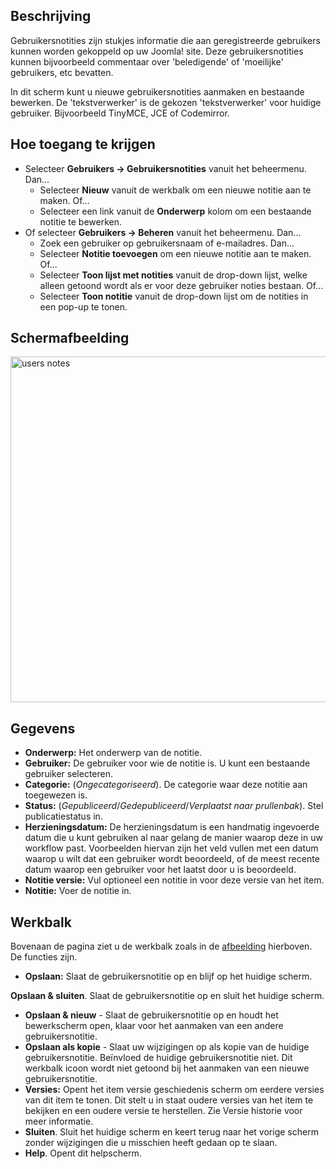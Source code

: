 <!-- Filename: Help4.x:User_Notes:_New_or_Edit / Display title: Gebruikersnotities: Nieuw of bewerken -->

## Beschrijving

Gebruikersnotities zijn stukjes informatie die aan geregistreerde
gebruikers kunnen worden gekoppeld op uw Joomla! site. Deze
gebruikersnotities kunnen bijvoorbeeld commentaar over 'beledigende' of
'moeilijke' gebruikers, etc bevatten.

In dit scherm kunt u nieuwe gebruikersnotities aanmaken en bestaande
bewerken. De 'tekstverwerker' is de gekozen 'tekstverwerker' voor
huidige gebruiker. Bijvoorbeeld TinyMCE, JCE of Codemirror.

## Hoe toegang te krijgen

- Selecteer **Gebruikers → Gebruikersnotities** vanuit het
  beheermenu. Dan...
  - Selecteer **Nieuw** vanuit de werkbalk om een nieuwe notitie aan te
    maken. Of...
  - Selecteer een link vanuit de **Onderwerp** kolom om een bestaande
    notitie te bewerken.
- Of selecteer **Gebruikers → Beheren** vanuit het beheermenu.
  Dan...
  - Zoek een gebruiker op gebruikersnaam of e-mailadres. Dan...
  - Selecteer **Notitie toevoegen** om een nieuwe notitie aan te maken.
    Of...
  - Selecteer **Toon lijst met notities** vanuit de drop-down lijst,
    welke alleen getoond wordt als er voor deze gebruiker noties
    bestaan. Of...
  - Selecteer **Toon notitie** vanuit de drop-down lijst om de notities
    in een pop-up te tonen.

## Schermafbeelding

<img
src="https://docs.joomla.org/images/thumb/a/a0/Help-4x-users-notes-nl.png/800px-Help-4x-users-notes-nl.png.jpeg"
decoding="async"
srcset="https://docs.joomla.org/images/a/a0/Help-4x-users-notes-nl.png 1.5x"
data-file-width="1112" data-file-height="768" width="800" height="553"
alt="users notes" />

## Gegevens

- **Onderwerp:** Het onderwerp van de notitie.
- **Gebruiker:** De gebruiker voor wie de notitie is. U kunt een
  bestaande gebruiker selecteren.
- **Categorie:** (*Ongecategoriseerd*). De categorie waar deze notitie
  aan toegewezen is.
- **Status:** (*Gepubliceerd*/*Gedepubliceerd*/*Verplaatst naar
  prullenbak*). Stel publicatiestatus in.
- **Herzieningsdatum:** De herzieningsdatum is een handmatig ingevoerde
  datum die u kunt gebruiken al naar gelang de manier waarop deze in uw
  workflow past. Voorbeelden hiervan zijn het veld vullen met een datum
  waarop u wilt dat een gebruiker wordt beoordeeld, of de meest recente
  datum waarop een gebruiker voor het laatst door u is beoordeeld.
- **Notitie versie:** Vul optioneel een notitie in voor deze versie van
  het item.
- **Notitie:** Voer de notitie in.

## Werkbalk

Bovenaan de pagina ziet u de werkbalk zoals in de
[afbeelding](#Schermafbeelding) hierboven. De functies zijn.

- **Opslaan:** Slaat de gebruikersnotitie op en blijf op het huidige
  scherm.

**Opslaan & sluiten**. Slaat de gebruikersnotitie op en sluit het
huidige scherm.

- **Opslaan & nieuw** - Slaat de gebruikersnotitie op en houdt het
  bewerkscherm open, klaar voor het aanmaken van een andere
  gebruikersnotitie.
- **Opslaan als kopie** - Slaat uw wijzigingen op als kopie van de
  huidige gebruikersnotitie. Beïnvloed de huidige gebruikersnotitie
  niet. Dit werkbalk icoon wordt niet getoond bij het aanmaken van een
  nieuwe gebruikersnotitie.
- **Versies:** Opent het item versie geschiedenis scherm om eerdere
  versies van dit item te tonen. Dit stelt u in staat oudere versies van
  het item te bekijken en een oudere versie te herstellen. Zie Versie
  historie
  voor meer informatie.
- **Sluiten**. Sluit het huidige scherm en keert terug naar het vorige
  scherm zonder wijzigingen die u misschien heeft gedaan op te slaan.
- **Help**. Opent dit helpscherm.
